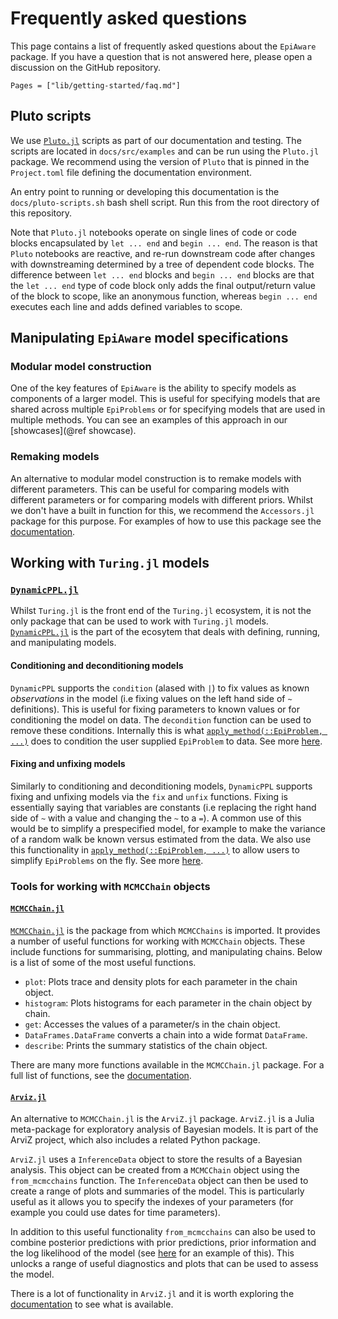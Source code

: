 # Frequently asked questions

This page contains a list of frequently asked questions about the `EpiAware` package. If you have a question that is not answered here, please open a discussion on the GitHub repository.

```@contents
Pages = ["lib/getting-started/faq.md"]
```

## Pluto scripts

We use [`Pluto.jl`](https://plutojl.org/) scripts as part of our documentation and testing. The scripts are located in `docs/src/examples` and can be run using the `Pluto.jl` package.
We recommend using the version of `Pluto` that is pinned in the `Project.toml` file defining the documentation environment.

An entry point to running or developing this documentation is the `docs/pluto-scripts.sh` bash shell script. Run this from the root directory of this repository.

Note that `Pluto.jl` notebooks operate on single lines of code or code blocks encapsulated by `let ... end` and `begin ... end`. The reason is that `Pluto` notebooks are reactive, and re-run downstream code after changes with downstreaming determined by a tree of dependent code blocks. The difference between `let ... end` blocks and `begin ... end` blocks are that the `let ... end` type of code block only adds the final output/return value of the block to scope, like an anonymous function, whereas `begin ... end` executes each line and adds defined variables to scope.

## Manipulating `EpiAware` model specifications

### Modular model construction

One of the key features of `EpiAware` is the ability to specify models as components of a larger model.
This is useful for specifying models that are shared across multiple `EpiProblems` or for specifying models that are used in multiple methods.
You can see an examples of this approach in our [showcases](@ref showcase).

### Remaking models

An alternative to modular model construction is to remake models with different parameters. This can be useful for comparing models with different parameters or for comparing models with different priors.
Whilst we don't have a built in function for this, we recommend the `Accessors.jl` package for this purpose.
For examples of how to use this package see the [documentation](https://juliaobjects.github.io/Accessors.jl/stable/getting_started/).

## Working with `Turing.jl` models

### [`DynamicPPL.jl`](https://github.com/TuringLang/DynamicPPL.jl)

Whilst `Turing.jl` is the front end of the `Turing.jl` ecosystem, it is not the only package that can be used to work with `Turing.jl` models. [`DynamicPPL.jl`](https://github.com/TuringLang/DynamicPPL.jl) is the part of the ecosytem that deals with defining, running, and manipulating models.

#### Conditioning and deconditioning models

`DynamicPPL` supports the `condition` (alased with `|`) to fix values as known *observations* in the model (i.e fixing values on the left hand side of `~` definitions).
This is useful for fixing parameters to known values or for conditioning the model on data.
The `decondition` function can be used to remove these conditions.
Internally this is what [`apply_method(::EpiProblem, ...)`](https://cdcgov.github.io/Rt-without-renewal/dev/lib/EpiAwareBase/public/#EpiAware.EpiAwareBase.apply_method-Tuple%7BEpiProblem,%20AbstractEpiMethod,%20Any%7D) does to condition the user supplied `EpiProblem` to data. See more [here](https://turinglang.org/DynamicPPL.jl/stable/tutorials/prob-interface/#Conditioning-and-Deconditioning).

#### Fixing and unfixing models

Similarly to conditioning and deconditioning models, `DynamicPPL` supports fixing and unfixing models via the `fix` and `unfix` functions.
Fixing is essentially saying that variables are constants (i.e replacing the right hand side of `~` with a value and changing the `~` to a `=`).
A common use of this would be to simplify a prespecified model, for example to make the variance of a random walk be known versus estimated from the data.
We also use this functionality in [`apply_method(::EpiProblem, ...)`](https://cdcgov.github.io/Rt-without-renewal/dev/lib/EpiAwareBase/public/#EpiAware.EpiAwareBase.apply_method-Tuple%7BEpiProblem,%20AbstractEpiMethod,%20Any%7D) to allow users to simplify `EpiProblems` on the fly. See more [here](https://turinglang.org/DynamicPPL.jl/stable/api/#DynamicPPL.fix).

### Tools for working with `MCMCChain` objects

#### [`MCMCChain.jl`](https://turinglang.org/MCMCChains.jl/stable/)

[`MCMCChain.jl`](https://turinglang.org/MCMCChains.jl/stable/) is the package from which `MCMCChains` is imported. It provides a number of useful functions for working with `MCMCChain` objects. These include functions for summarising, plotting, and manipulating chains. Below is a list of some of the most useful functions.

- `plot`: Plots trace  and density plots for each parameter in the chain object.
- `histogram`: Plots histograms for each parameter in the chain object by chain.
- `get`: Accesses the values of a parameter/s in the chain object.
- `DataFrames.DataFrame` converts a chain into a wide format `DataFrame`.
- `describe`: Prints the summary statistics of the chain object.

There are many more functions available in the `MCMCChain.jl` package. For a full list of functions, see the [documentation](https://turinglang.org/MCMCChains.jl/stable/).

#### [`Arviz.jl`](https://julia.arviz.org/ArviZ/stable/)

An alternative to `MCMCChain.jl` is the `ArviZ.jl` package. `ArviZ.jl` is a Julia meta-package for exploratory analysis of Bayesian models. It is part of the ArviZ project, which also includes a related Python package.

`ArviZ.jl` uses a `InferenceData` object to store the results of a Bayesian analysis. This object can be created from a `MCMCChain` object using the `from_mcmcchains` function.
The `InferenceData` object can then be used to create a range of plots and summaries of the model.
This is particularly useful as it allows you to specify the indexes of your parameters (for example you could use dates for time parameters).

In addition to this useful functionality `from_mcmcchains` can also be used to combine posterior predictions with prior predictions, prior information and the log likelihood of the model (see [here](https://julia.arviz.org/ArviZ/stable/quickstart/) for an example of this).
This unlocks a range of useful diagnostics and plots that can be used to assess the model.

There is a lot of functionality in `ArviZ.jl` and it is worth exploring the [documentation](https://julia.arviz.org/ArviZ/stable/) to see what is available.
